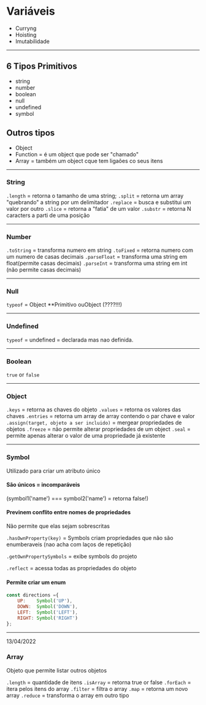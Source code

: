 # Variáveis
- Curryng
- Hoisting
- Imutabilidade
---
## 6 Tipos Primitivos
 - string
 - number
 - boolean
 - null
 - undefined
 - symbol

## Outros tipos
- Object
- Function = é um object que pode ser "chamado"
- Array = também um object cque tem ligaões co seus itens
---

### String

`.length` = retorna o tamanho de uma string;
`.split` = retorna um array "quebrando" a string por um delimitador
`.replace` = busca e substitui um valor por outro
`.slice` = retorna a "fatia" de um valor 
`.substr` = retorna N caracters a parti de uma posição

---
### Number

`.toString` = transforma numero em string
`.toFixed` = retorna numero com um numero de casas decimais
`.parseFloat` =  transforma uma string em float(permite casas decimais)
`.parseInt` = transforma uma string em int (não permite casas decimais)

---

### Null

`typeof` = Object
**Primitivo ouObject (????!!!)

---

### Undefined
`typeof` = undefined = declarada mas nao definida.

---
### Boolean
`true` or `false`

---
### Object
`.keys` = retorna as chaves do objeto
`.values` = retorna os valores das chaves
`.entries` = retorna um array de array contendo o par chave e valor
`.assign(target, objeto a ser incluido)` = mergear propriedades de objetos
`.freeze` = não permite alterar propriedades de um object
`.seal` = permite apenas alterar o valor de uma propriedade já existente

---

### Symbol
Utilizado para criar um atributo único

#### São únicos = incomparáveis 
(symbol1('name') === symbol2('name') = retorna false!)

#### Previnem conflito entre nomes de propriedades
Não permite que elas sejam sobrescritas

`.hasOwnProperty(key)` =  Symbols criam propriedades que não são enumberaveis (nao acha com laços de repetição)

`.getOwnPropertySymbols` = exibe symbols do projeto

`.reflect` = acessa todas as propriedades do objeto

#### Permite criar um enum
```javascript
const directions ={
    UP:    Symbol('UP'),
    DOWN:  Symbol('DOWN'),
    LEFT:  Symbol('LEFT'),
    RIGHT: Symbol('RIGHT')
};
```

---

13/04/2022
### Array
Objeto que permite listar outros objetos

`.length` = quantidade de itens
`.isArray` = retorna true or false 
`.forEach` = itera pelos itens do array
`.filter` = filtra o array
`.map` = retorna um novo array
`.reduce` = transforma o array em outro tipo
